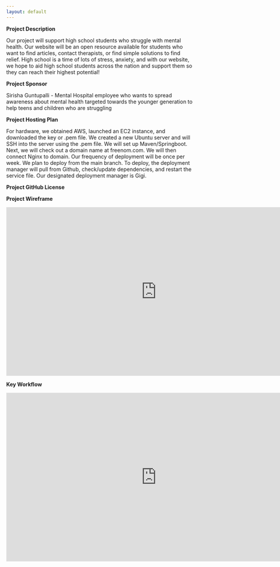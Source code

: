 ```yaml
---
layout: default
---
```


**Project Description**

Our project will support high school students who struggle with mental health. Our website will be an open resource available for students who want to find articles, contact therapists, or find simple solutions to find relief. High school is a time of lots of stress, anxiety, and with our website, we hope to aid high school students across the nation and support them so they can reach their highest potential!

**Project Sponsor**

Sirisha Guntupalli - Mental Hospital employee who wants to spread awareness about mental health targeted towards the younger generation to help teens and children who are struggling

**Project Hosting Plan**

For hardware, we obtained AWS, launched an EC2 instance, and downloaded the key or .pem file. We created a new Ubuntu server and will SSH into the server using the .pem file. We will set up Maven/Springboot. Next, we will check out a domain name at freenom.com. We will then connect Nginx to domain. Our frequency of deployment will be once per week. We plan to deploy from the main branch. To deploy, the deployment manager will pull from Github, check/update dependencies, and restart the service file. Our designated deployment manager is Gigi.

**Project GitHub License**



**Project Wireframe**

<iframe style="border: 1px solid rgba(0, 0, 0, 0.1);" width="800" height="450" src="https://www.figma.com/embed?embed_host=share&url=https%3A%2F%2Fwww.figma.com%2Ffile%2FgLROlyRwpRYXgBoVFBNuHP%2FUntitled%3Fnode-id%3D0%253A1" allowfullscreen></iframe>


**Key Workflow**

<iframe style="border: 1px solid rgba(0, 0, 0, 0.1);" width="800" height="450" src="https://www.figma.com/embed?embed_host=share&url=https%3A%2F%2Fwww.figma.com%2Ffile%2FCZkrhn9U2OimF3iPsJlHd1%2FUntitled%3Fnode-id%3D0%253A1" allowfullscreen></iframe>
